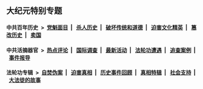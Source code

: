 ## 大纪元特别专题

#### 中共百年历史 &nbsp;>&nbsp; [党魁面目](indexes/nf1176107/README.md?01290430) &nbsp;| &nbsp; [杀人历史](indexes/nf1176106/README.md?01290430) &nbsp;| &nbsp; [破坏传统和道德](indexes/nf1176106/README.md?01290430) &nbsp;| &nbsp; [迫害文化精英](indexes/nf1176111/README.md?01290430) &nbsp;| &nbsp; [篡改历史](indexes/nf1176115/README.md?01290430) &nbsp;| &nbsp; [卖国](indexes/nf1176117/README.md?01290430) 

#### 中共活摘器官 &nbsp;>&nbsp; [热点评论](indexes/nf5879/README.md?01290430) &nbsp;| &nbsp; [国际调查](indexes/nf5947/README.md?01290430) &nbsp;| &nbsp; [最新活动](indexes/nf5883/README.md?01290430) &nbsp;| &nbsp; [法轮功遭遇](indexes/nf5881/README.md?01290430) &nbsp;| &nbsp; [追查案例](indexes/nf5880/README.md?01290430) &nbsp;| &nbsp; [事件报导](indexes/nf5877/README.md?01290430) 

#### 法轮功专辑 &nbsp;>&nbsp; [自焚伪案](indexes/nf5562/README.md?01290430) &nbsp;| &nbsp; [迫害真相](indexes/nf4379/README.md?01290430) &nbsp;| &nbsp; [历史事件回顾](indexes/nf5793/README.md?01290430) &nbsp;| &nbsp; [真相特辑](indexes/nf4389/README.md?01290430) &nbsp;| &nbsp; [社会支持](indexes/nf4386/README.md?01290430) &nbsp;| &nbsp; [大法徒的故事](indexes/nf1147481/README.md?01290430) 
